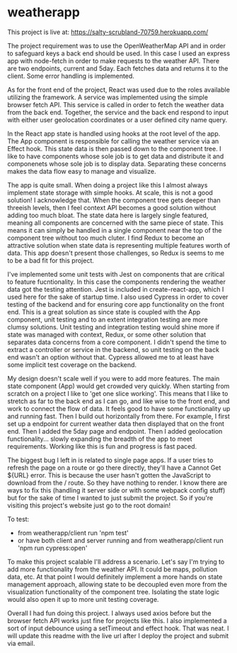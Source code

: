# weatherapp

This project is live at: https://salty-scrubland-70759.herokuapp.com/

The project requirement was to use the OpenWeatherMap API and in order to safeguard keys a back end should be used. In this case I used an express app with node-fetch in order to make requests to the weather API. There are two endpoints, current and 5day. Each fetches data and returns it to the client. Some error handling is implemented.

As for the front end of the project, React was used due to the roles available utilizing the framework. A service was implemented using the simple browser fetch API. This service is called in order to fetch the weather data from the back end. Together, the service and the back end respond to input with either user geolocation coordinates or a user defined city name query.

In the React app state is handled using hooks at the root level of the app. The App component is responsible for calling the weather service via an Effect hook. This state data is then passed down to the component tree. I like to have components whose sole job is to get data and distribute it and componenets whose sole job is to display data. Separating these concerns makes the data flow easy to manage and visualize.

The app is quite small. When doing a project like this I almost always implement state storage with simple hooks. At scale, this is not a good solution! I acknowledge that. When the component tree gets deeper than threeish levels, then I feel context API becomes a good solution without adding too much bloat. The state data here is largely single featured, meaning all components are concerned with the same piece of state. This means it can simply be handled in a single component near the top of the component tree without too much cluter. I find Redux to become an attractive solution when state data is representing multiple features worth of data. This app doesn't present those challenges, so Redux is seems to me to be a bad fit for this project.

I've implemented some unit tests with Jest on components that are critical to feature fucntionality. In this case the components rendering the weather data got the testing attention. Jest is included in create-react-app, which I used here for the sake of startup time. I also used Cypress in order to cover testing of the backend and for ensuring core app functionality on the front end. This is a great solution as since state is coupled with the App component, unit testing and to an extent integration testing are more clumsy solutions. Unit testing and integration testing would shine more if state was managed with context, Redux, or some other solution that separates data concerns from a core component. I didn't spend the time to extract a controller or service in the backend, so unit testing on the back end wasn't an option without that. Cypress allowed me to at least have some implicit test coverage on the backend.

My design doesn't scale well if you were to add more features. The main state component (App) would get crowded very quickly. When starting from scratch on a project I like to 'get one slice working'. This means that I like to stretch as far to the back end as I can go, and like wise to the front end, and work to connect the flow of data. It feels good to have some functionality up and running fast. Then I build out horizontally from there. For example, I first set up a endpoint for current weather data then displayed that on the front end. Then I added the 5day page and endpoint. Then I added geolocation functionality... slowly expanding the breadth of the app to meet requirements. Working like this is fun and progress is fast paced.

The biggest bug I left in is related to single page apps. If a user tries to refresh the page on a route or go there directly, they'll have a Cannot Get ${URL} error. This is because the user hasn't gotten the JavaScript to download from the / route. So they have nothing to render. I know there are ways to fix this (handling it server side or with some webpack config stuff) but for the sake of time I wanted to just submit the project. So if you're visiting this project's website just go to the root domain!

To test:
- from weatherapp/client run 'npm test'
- or have both client and server running and from weatherapp/client run 'npm run cypress:open'

To make this project scalable I'll address a scenario. Let's say I'm trying to add more functionality from the weather API. It could be maps, pollution data, etc. At that point I would definitely implement a more hands on state management approach, allowing state to be decoupled even more from the visualization functionality of the component tree. Isolating the state logic would also open it up to more unit testing coverage.

Overall I had fun doing this project. I always used axios before but the browser fetch API works just fine for projects like this. I also implemented a sort of input debounce using a setTimeout and effect hook. That was neat. I will update this readme with the live url after I deploy the project and submit via email.
